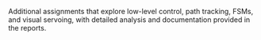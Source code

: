 Additional assignments that explore low-level control, path tracking, FSMs, and visual servoing, with detailed analysis and documentation provided in the reports.
